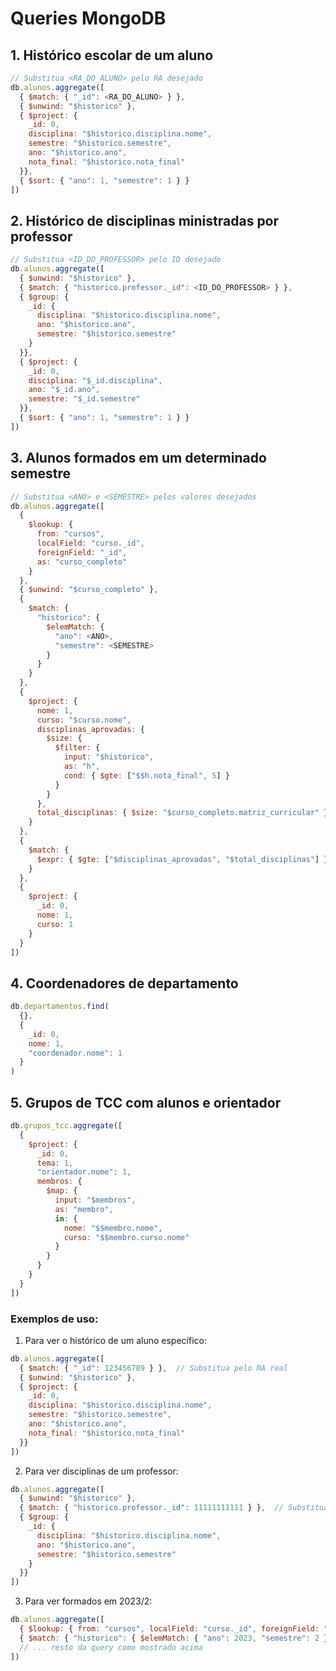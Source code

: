# Queries MongoDB

## 1. Histórico escolar de um aluno
```javascript
// Substitua <RA_DO_ALUNO> pelo RA desejado
db.alunos.aggregate([
  { $match: { "_id": <RA_DO_ALUNO> } },
  { $unwind: "$historico" },
  { $project: {
    _id: 0,
    disciplina: "$historico.disciplina.nome",
    semestre: "$historico.semestre",
    ano: "$historico.ano",
    nota_final: "$historico.nota_final"
  }},
  { $sort: { "ano": 1, "semestre": 1 } }
])
```

## 2. Histórico de disciplinas ministradas por professor
```javascript
// Substitua <ID_DO_PROFESSOR> pelo ID desejado
db.alunos.aggregate([
  { $unwind: "$historico" },
  { $match: { "historico.professor._id": <ID_DO_PROFESSOR> } },
  { $group: {
    _id: {
      disciplina: "$historico.disciplina.nome",
      ano: "$historico.ano",
      semestre: "$historico.semestre"
    }
  }},
  { $project: {
    _id: 0,
    disciplina: "$_id.disciplina",
    ano: "$_id.ano",
    semestre: "$_id.semestre"
  }},
  { $sort: { "ano": 1, "semestre": 1 } }
])
```

## 3. Alunos formados em um determinado semestre
```javascript
// Substitua <ANO> e <SEMESTRE> pelos valores desejados
db.alunos.aggregate([
  {
    $lookup: {
      from: "cursos",
      localField: "curso._id",
      foreignField: "_id",
      as: "curso_completo"
    }
  },
  { $unwind: "$curso_completo" },
  {
    $match: {
      "historico": {
        $elemMatch: {
          "ano": <ANO>,
          "semestre": <SEMESTRE>
        }
      }
    }
  },
  {
    $project: {
      nome: 1,
      curso: "$curso.nome",
      disciplinas_aprovadas: {
        $size: {
          $filter: {
            input: "$historico",
            as: "h",
            cond: { $gte: ["$$h.nota_final", 5] }
          }
        }
      },
      total_disciplinas: { $size: "$curso_completo.matriz_curricular" }
    }
  },
  {
    $match: {
      $expr: { $gte: ["$disciplinas_aprovadas", "$total_disciplinas"] }
    }
  },
  {
    $project: {
      _id: 0,
      nome: 1,
      curso: 1
    }
  }
])
```

## 4. Coordenadores de departamento
```javascript
db.departamentos.find(
  {},
  {
    _id: 0,
    nome: 1,
    "coordenador.nome": 1
  }
)
```

## 5. Grupos de TCC com alunos e orientador
```javascript
db.grupos_tcc.aggregate([
  {
    $project: {
      _id: 0,
      tema: 1,
      "orientador.nome": 1,
      membros: {
        $map: {
          input: "$membros",
          as: "membro",
          in: {
            nome: "$$membro.nome",
            curso: "$$membro.curso.nome"
          }
        }
      }
    }
  }
])
```

### Exemplos de uso:

1. Para ver o histórico de um aluno específico:
```javascript
db.alunos.aggregate([
  { $match: { "_id": 123456789 } },  // Substitua pelo RA real
  { $unwind: "$historico" },
  { $project: {
    _id: 0,
    disciplina: "$historico.disciplina.nome",
    semestre: "$historico.semestre",
    ano: "$historico.ano",
    nota_final: "$historico.nota_final"
  }}
])
```

2. Para ver disciplinas de um professor:
```javascript
db.alunos.aggregate([
  { $unwind: "$historico" },
  { $match: { "historico.professor._id": 11111111111 } },  // Substitua pelo ID real
  { $group: {
    _id: {
      disciplina: "$historico.disciplina.nome",
      ano: "$historico.ano",
      semestre: "$historico.semestre"
    }
  }}
])
```

3. Para ver formados em 2023/2:
```javascript
db.alunos.aggregate([
  { $lookup: { from: "cursos", localField: "curso._id", foreignField: "_id", as: "curso_completo" } },
  { $match: { "historico": { $elemMatch: { "ano": 2023, "semestre": 2 } } } }
  // ... resto da query como mostrado acima
])
```


